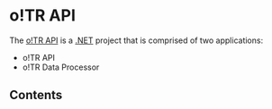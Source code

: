 # o!TR API

The [o!TR API](https://github.com/osu-tournament-rating/otr-api) is a [.NET](https://dotnet.microsoft.com/en-us/) project that is comprised of two applications:

* o!TR API
* o!TR Data Processor

## Contents

<toc depth="10" />